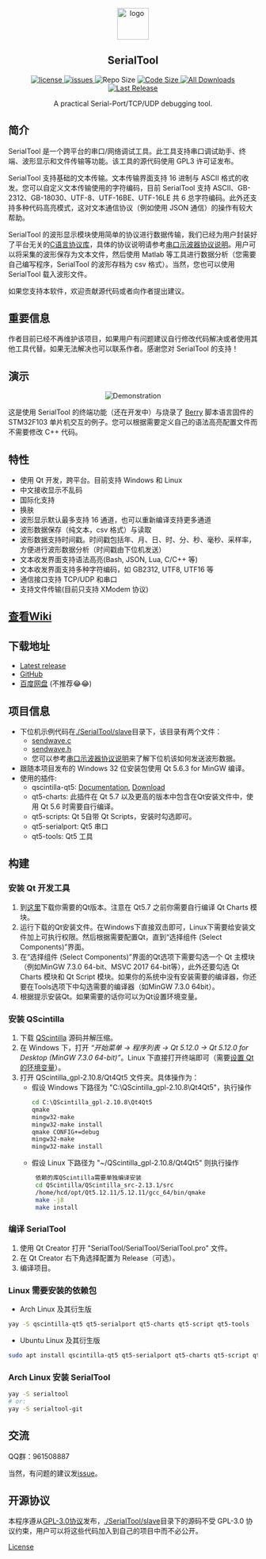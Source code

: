 <p align="center">
  <a>
    <img src="https://raw.githubusercontent.com/wiki/gztss/SerialTool/image/logo.png" alt="logo" width=64 height=64>
  </a>
  <h2 align="center">SerialTool</h2>
  <p align="center">
    <a href="https://github.com/gztss/SerialTool/blob/master/LICENSE">
      <img src="https://img.shields.io/github/license/gztss/SerialTool.svg" alt="license" />
    </a>
    <a href="https://github.com/gztss/SerialTool/issues">
      <img src="https://img.shields.io/github/issues/gztss/SerialTool.svg" alt="issues">
    </a>
    <a>
      <img src="https://img.shields.io/github/repo-size/gztss/SerialTool.svg" alt="Repo Size" />
    </a>
    <a href="https://github.com/gztss/SerialTool/archive/master.zip">
      <img src="https://img.shields.io/github/languages/code-size/gztss/SerialTool.svg" alt="Code Size" />
    </a>
    <a href="https://github.com/gztss/SerialTool/releases">
      <img src="https://img.shields.io/github/downloads/gztss/SerialTool/total.svg" alt="All Downloads" />
    </a>
    <a href="https://github.com/gztss/SerialTool/releases">
      <img src="https://img.shields.io/github/release/gztss/SerialTool/all.svg" alt="Last Release">
    </a>
  </p>
  <p align="center">A practical Serial-Port/TCP/UDP debugging tool.</p>
</p>

## 简介

SerialTool 是一个跨平台的串口/网络调试工具。此工具支持串口调试助手、终端、波形显示和文件传输等功能。该工具的源代码使用 GPL3 许可证发布。

SerialTool 支持基础的文本传输。文本传输界面支持 16 进制与 ASCII 格式的收发。您可以自定义文本传输使用的字符编码，目前 SerialTool 支持 ASCII、GB-2312、GB-18030、UTF-8、UTF-16BE、UTF-16LE 共 6 总字符编码。此外还支持多种代码高亮模式，这对文本通信协议（例如使用 JSON 通信）的操作有较大帮助。

SerialTool 的波形显示模块使用简单的协议进行数据传输，我们已经为用户封装好了平台无关的[C语言协议库](./SerialTool/slave)，具体的协议说明请参考[串口示波器协议说明](../../plot_protocol.md)。用户可以将采集的波形保存为文本文件，然后使用 Matlab 等工具进行数据分析（您需要自己编写程序，SerialTool 的波形存档为 csv 格式）。当然，您也可以使用 SerialTool 载入波形文件。

如果您支持本软件，欢迎贡献源代码或者向作者提出建议。

## 重要信息

作者目前已经不再维护该项目，如果用户有问题建议自行修改代码解决或者使用其他工具代替。如果无法解决也可以联系作者。感谢您对 SerialTool 的支持！

## 演示

<p align="center">
<img src="./screenshot/shot_001.gif" alt="Demonstration">
</p>

这是使用 SerialTool 的终端功能（还在开发中）与烧录了 [Berry](https://github.com/gztss/berry) 脚本语言固件的 STM32F103 单片机交互的例子。您可以根据需要定义自己的语法高亮配置文件而不需要修改 C++ 代码。

## 特性

* 使用 Qt 开发，跨平台。目前支持 Windows 和 Linux
* 中文接收显示不乱码
* 国际化支持
* 换肤
* 波形显示默认最多支持 16 通道，也可以重新编译支持更多通道
* 波形数据保存（纯文本，csv 格式）与读取
* 波形数据支持时间戳。时间戳包括年、月、日、时、分、秒、毫秒、采样率，方便进行波形数据分析（时间戳由下位机发送）
* 文本收发界面支持语法高亮(Bash, JSON, Lua, C/C++ 等)
* 文本收发界面支持多种字符编码，如 GB2312, UTF8, UTF16 等
* 通信接口支持 TCP/UDP 和串口
* 支持文件传输(目前只支持 XModem 协议)

## [查看Wiki](../../wiki)

## 下载地址

* [Latest release](https://github.com/gztss/SerialTool/releases/latest)
* [GitHub](https://github.com/Le-Seul/SerialTool/releases)
* [百度网盘](http://pan.baidu.com/s/1c18ZXW8) (不推荐😂😂)

## 项目信息

* 下位机示例代码在[./SerialTool/slave](./SerialTool/slave)目录下，该目录有两个文件：
  * [sendwave.c](./SerialTool/slave/sendwave.c)
  * [sendwave.h](./SerialTool/slave/sendwave.h)
  * 您可以参考[串口示波器协议说明](../../plot_protocol.md)来了解下位机该如何发送波形数据。
* 跟随本项目发布的 Windows 32 位安装包使用 Qt 5.6.3 for MinGW 编译。
* 使用的插件:
  * qscintilla-qt5: [Documentation](http://pyqt.sourceforge.net/Docs/QScintilla2), [Download](https://riverbankcomputing.com/software/qscintilla/download)
  * qt5-charts: 此插件在 Qt 5.7 以及更高的版本中包含在Qt安装文件中，使用 Qt 5.6 时需要自行编译。
  * qt5-scripts: Qt 5自带 Qt Scripts，安装时勾选即可。
  * qt5-serialport: Qt5 串口
  * qt5-tools: Qt5 工具

## 构建

### 安装 Qt 开发工具

1. 到[这里](http://download.qt.io/archive/qt/)下载你需要的Qt版本。注意在 Qt5.7 之前你需要自行编译 Qt Charts 模块。
2. 运行下载的Qt安装文件。在Windows下直接双击即可，Linux下需要给安装文件加上可执行权限。然后根据需要配置Qt，直到“选择组件 (Select Components)”界面。
3. 在“选择组件 (Select Components)”界面的Qt选项下需要勾选一个 Qt 主模块（例如MinGW 7.3.0 64-bit、MSVC 2017 64-bit等），此外还要勾选 Qt Charts 模块和 Qt Script 模块。如果你的系统中没有安装需要的编译器，你还要在Tools选项下中勾选需要的编译器（如MinGW 7.3.0 64bit）。
4. 根据提示安装Qt。如果需要的话你可以为Qt设置环境变量。

### 安装 QScintilla

1. 下载 [QScintilla](https://riverbankcomputing.com/software/qscintilla/download) 源码并解压缩。
2. 在 Windows 下，打开 *“开始菜单 -> 程序列表 -> Qt 5.12.0 -> Qt 5.12.0 for Desktop (MinGW 7.3.0 64-bit)”*。Linux 下直接打开终端即可（需要[设置 Qt 的环境变量](https://www.linuxprobe.com/linux-qt.html)）。
3. 打开 QScintilla_gpl-2.10.8/Qt4Qt5 文件夹。具体操作为：
   * 假设 Windows 下路径为 "C:\QScintilla_gpl-2.10.8\Qt4Qt5"，执行操作
     ``` cmd
     cd C:\QScintilla_gpl-2.10.8\Qt4Qt5
     qmake
     mingw32-make
     mingw32-make install
     qmake CONFIG+=debug
     mingw32-make
     mingw32-make install
     ```
   * 假设 Linux 下路径为 "~/QScintilla_gpl-2.10.8/Qt4Qt5" 则执行操作
     ``` bash
      依赖的库QScintilla需要单独编译安装
      cd QScintilla/QScintilla_src-2.13.1/src
      /home/hcd/opt/Qt5.12.11/5.12.11/gcc_64/bin/qmake
      make -j8
      make install
     ```

### 编译 SerialTool

1. 使用 Qt Creator 打开 "SerialTool/SerialTool/SerialTool.pro" 文件。
2. 在 Qt Creator 右下角选择配置为 Release（可选）。
3. 编译项目。

### Linux 需要安装的依赖包

- Arch Linux 及其衍生版

```bash
yay -S qscintilla-qt5 qt5-serialport qt5-charts qt5-script qt5-tools
```

- Ubuntu Linux 及其衍生版

```bash
sudo apt install qscintilla-qt5 qt5-serialport qt5-charts qt5-script qt5-tools
```

### Arch Linux 安装 SerialTool

```bash
yay -S serialtool
# or:
yay -S serialtool-git
```

## 交流

QQ群：961508887

当然，有问题的建议发[issue](https://github.com/gztss/SerialTool/issues)。

## 开源协议

本程序遵从[GPL-3.0协议](./LICENSE)发布，[./SerialTool/slave](./SerialTool/slave)目录下的源码不受 GPL-3.0 协议约束，用户可以将这些代码加入到自己的项目中而不必公开。

[License](./LICENSE)
